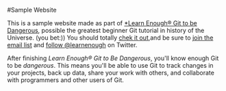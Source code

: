 #Sample Website

This is a sample website made as part of [*Learn Enough® Git to be Dangerous](http://learnenough.com/git-tutorial), possible the greatest beginner Git tutorial in history of the Universe. (you bet:)) You should totally [chek it out](http://learnenough.com/git-tutorial),and be sure to [join the email list](http://learnenough.com/#email_list) and [follow @learnenough](http://twitter.com/learnenough) on Twitter.

After finishing *Learn Enough® Git to Be Dangerous*, you'll know enough Git to be *dangerous*. This means you'll be able to use Git to track changes in your projects, back up data, share your work with others, and collaborate with programmers and other users of Git.
